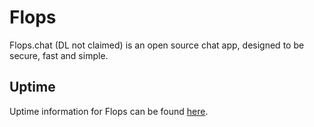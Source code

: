 # Flops
Flops.chat (DL not claimed) is an open source chat app, designed to be secure, fast and simple.


## Uptime
Uptime information for Flops can be found [here](https://status.tyty.cloud/status/toastxc).


